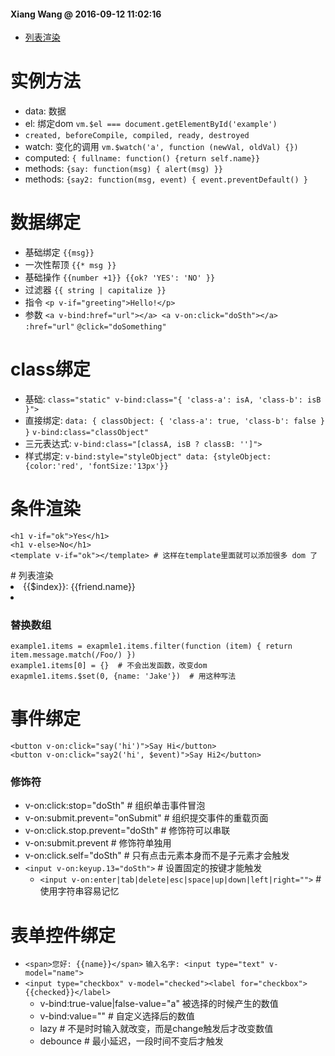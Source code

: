 #### Xiang Wang @ 2016-09-12 11:02:16
* <a href="#v-for">列表渲染</a>

# 实例方法
* data: 数据
* el: 绑定dom   `vm.$el === document.getElementById('example')`
* `created, beforeCompile, compiled, ready, destroyed`
* watch: 变化的调用 `vm.$watch('a', function (newVal, oldVal) {})`
* computed: `{ fullname: function() {return self.name}}`
* methods: `{say: function(msg) { alert(msg) }}`
* methods: `{say2: function(msg, event) { event.preventDefault() }`

# 数据绑定
* 基础绑定 `{{msg}}`
* 一次性帮顶 `{{* msg }}`
* 基础操作 `{{number +1}} {{ok? 'YES': 'NO' }}`
* 过滤器 `{{ string | capitalize }}`
* 指令 `<p v-if="greeting">Hello!</p>`
* 参数 `<a v-bind:href="url"></a> <a v-on:click="doSth"></a>` `:href="url"` `@click="doSomething"`

# class绑定
* 基础: `class="static" v-bind:class="{ 'class-a': isA, 'class-b': isB }">`
* 直接绑定:
    `data: { classObject: { 'class-a': true, 'class-b': false } }`
    `v-bind:class="classObject"`
* 三元表达式: `v-bind:class="[classA, isB ? classB: '']">`
* 样式绑定: `v-bind:style="styleObject" data: {styleObject: {color:'red', 'fontSize:'13px'}}`

# 条件渲染
    <h1 v-if="ok">Yes</h1>
    <h1 v-else>No</h1>
    <template v-if="ok"></template> # 这样在template里面就可以添加很多 dom 了

<div id="v-for"></div>
# 列表渲染
    <li v-for="friend in friends">{{$index}}: {{friend.name}}</li>
    <li v-for="(index, item) in items" track_by="_uid"></li>

### 替换数组
    example1.items = exapmle1.items.filter(function (item) { return item.message.match(/Foo/) })
    example1.items[0] = {}  # 不会出发函数，改变dom
    exapmle1.items.$set(0, {name: 'Jake'})  # 用这种写法

# 事件绑定
    <button v-on:click="say('hi')">Say Hi</button>
    <button v-on:click="say2('hi', $event)">Say Hi2</button>

### 修饰符
* v-on:click:stop="doSth"  # 组织单击事件冒泡
* v-on:submit.prevent="onSubmit"  # 组织提交事件的重载页面
* v-on:click.stop.prevent="doSth"  # 修饰符可以串联
* v-on:submit.prevent  # 修饰符单独用
* v-on:click.self="doSth"  # 只有点击元素本身而不是子元素才会触发
* `<input v-on:keyup.13="doSth">`  # 设置固定的按键才能触发
    * `<input v-on:enter|tab|delete|esc|space|up|down|left|right="">`  # 使用字符串容易记忆

# 表单控件绑定
* `<span>您好: {{name}}</span>` `输入名字: <input type="text" v-model="name">`
* `<input type="checkbox" v-model="checked"><label for="checkbox">{{checked}}</label>`
    * v-bind:true-value|false-value="a" 被选择的时候产生的数值
    * v-bind:value=""  # 自定义选择后的数值
    * lazy  # 不是时时输入就改变，而是change触发后才改变数值
    * debounce  # 最小延迟，一段时间不变后才触发


<div id="end"></div>
